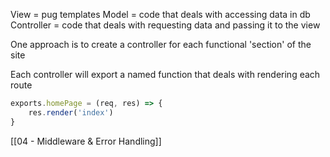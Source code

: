 View = pug templates
Model = code that deals with accessing data in db
Controller = code that deals with requesting data and passing it to the view

One approach is to create a controller for each functional 'section' of the site

Each controller will export a named function that deals with rendering each route

```js
exports.homePage = (req, res) => {
	res.render('index')
}
```

[[04 - Middleware & Error Handling]]
